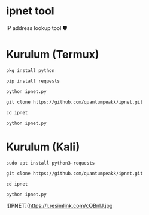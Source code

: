# ipnet tool
IP address lookup tool 🛡️

# Kurulum (Termux)
```
pkg install python
```
```
pip install requests
```
```
python ipnet.py
```
```
git clone https://github.com/quantumpeakk/ipnet.git
```
```
cd ipnet
```
```
python ipnet.py
```

# Kurulum (Kali)
```
sudo apt install python3-requests
```
```
git clone https://github.com/quantumpeakk/ipnet.git
```
```
cd ipnet
```
```
python ipnet.py
```
![IPNET](https://r.resimlink.com/cQBnlJ.jpg
